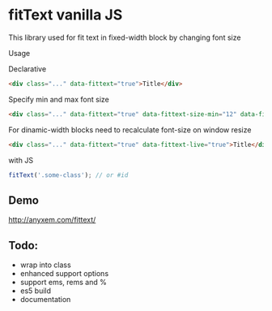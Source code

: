 # fitText vanilla JS

This library used for fit text in fixed-width block by changing font size


Usage

Declarative
```html
<div class="..." data-fittext="true">Title</div>
```

Specify min and max font size
```html
<div class="..." data-fittext="true" data-fittext-size-min="12" data-fittext-size-max="60">Title</div>
```

For dinamic-width blocks need to recalculate font-size on window resize
```html
<div class="..." data-fittext="true" data-fittext-live="true">Title</div>
```

with JS
```javascript
fitText('.some-class'); // or #id
```

## Demo
http://anyxem.com/fittext/

## Todo:
* wrap into class
* enhanced support options
* support ems, rems and %
* es5 build
* documentation
